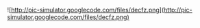 ![http://pic-simulator.googlecode.com/files/decfz.png](http://pic-simulator.googlecode.com/files/decfz.png)